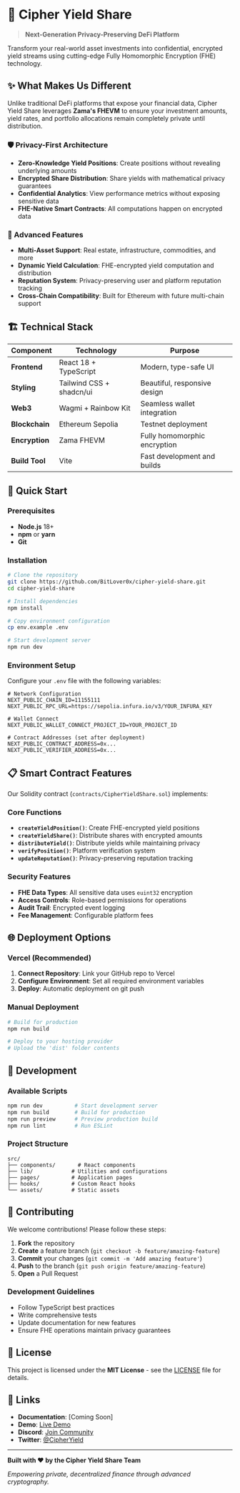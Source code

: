 # 🔐 Cipher Yield Share

> **Next-Generation Privacy-Preserving DeFi Platform**

Transform your real-world asset investments into confidential, encrypted yield streams using cutting-edge Fully Homomorphic Encryption (FHE) technology.

## ✨ What Makes Us Different

Unlike traditional DeFi platforms that expose your financial data, Cipher Yield Share leverages **Zama's FHEVM** to ensure your investment amounts, yield rates, and portfolio allocations remain completely private until distribution.

### 🛡️ Privacy-First Architecture

- **Zero-Knowledge Yield Positions**: Create positions without revealing underlying amounts
- **Encrypted Share Distribution**: Share yields with mathematical privacy guarantees  
- **Confidential Analytics**: View performance metrics without exposing sensitive data
- **FHE-Native Smart Contracts**: All computations happen on encrypted data

### 🚀 Advanced Features

- **Multi-Asset Support**: Real estate, infrastructure, commodities, and more
- **Dynamic Yield Calculation**: FHE-encrypted yield computation and distribution
- **Reputation System**: Privacy-preserving user and platform reputation tracking
- **Cross-Chain Compatibility**: Built for Ethereum with future multi-chain support

## 🏗️ Technical Stack

| Component | Technology | Purpose |
|-----------|------------|---------|
| **Frontend** | React 18 + TypeScript | Modern, type-safe UI |
| **Styling** | Tailwind CSS + shadcn/ui | Beautiful, responsive design |
| **Web3** | Wagmi + Rainbow Kit | Seamless wallet integration |
| **Blockchain** | Ethereum Sepolia | Testnet deployment |
| **Encryption** | Zama FHEVM | Fully homomorphic encryption |
| **Build Tool** | Vite | Fast development and builds |

## 🚀 Quick Start

### Prerequisites

- **Node.js** 18+ 
- **npm** or **yarn**
- **Git**

### Installation

```bash
# Clone the repository
git clone https://github.com/BitLover0x/cipher-yield-share.git
cd cipher-yield-share

# Install dependencies
npm install

# Copy environment configuration
cp env.example .env

# Start development server
npm run dev
```

### Environment Setup

Configure your `.env` file with the following variables:

```env
# Network Configuration
NEXT_PUBLIC_CHAIN_ID=11155111
NEXT_PUBLIC_RPC_URL=https://sepolia.infura.io/v3/YOUR_INFURA_KEY

# Wallet Connect
NEXT_PUBLIC_WALLET_CONNECT_PROJECT_ID=YOUR_PROJECT_ID

# Contract Addresses (set after deployment)
NEXT_PUBLIC_CONTRACT_ADDRESS=0x...
NEXT_PUBLIC_VERIFIER_ADDRESS=0x...
```

## 📋 Smart Contract Features

Our Solidity contract (`contracts/CipherYieldShare.sol`) implements:

### Core Functions
- **`createYieldPosition()`**: Create FHE-encrypted yield positions
- **`createYieldShare()`**: Distribute shares with encrypted amounts
- **`distributeYield()`**: Distribute yields while maintaining privacy
- **`verifyPosition()`**: Platform verification system
- **`updateReputation()`**: Privacy-preserving reputation tracking

### Security Features
- **FHE Data Types**: All sensitive data uses `euint32` encryption
- **Access Controls**: Role-based permissions for operations
- **Audit Trail**: Encrypted event logging
- **Fee Management**: Configurable platform fees

## 🌐 Deployment Options

### Vercel (Recommended)

1. **Connect Repository**: Link your GitHub repo to Vercel
2. **Configure Environment**: Set all required environment variables
3. **Deploy**: Automatic deployment on git push

### Manual Deployment

```bash
# Build for production
npm run build

# Deploy to your hosting provider
# Upload the 'dist' folder contents
```

## 🔧 Development

### Available Scripts

```bash
npm run dev          # Start development server
npm run build        # Build for production
npm run preview      # Preview production build
npm run lint         # Run ESLint
```

### Project Structure

```
src/
├── components/       # React components
├── lib/            # Utilities and configurations
├── pages/          # Application pages
├── hooks/          # Custom React hooks
└── assets/         # Static assets
```

## 🤝 Contributing

We welcome contributions! Please follow these steps:

1. **Fork** the repository
2. **Create** a feature branch (`git checkout -b feature/amazing-feature`)
3. **Commit** your changes (`git commit -m 'Add amazing feature'`)
4. **Push** to the branch (`git push origin feature/amazing-feature`)
5. **Open** a Pull Request

### Development Guidelines

- Follow TypeScript best practices
- Write comprehensive tests
- Update documentation for new features
- Ensure FHE operations maintain privacy guarantees

## 📄 License

This project is licensed under the **MIT License** - see the [LICENSE](LICENSE) file for details.

## 🔗 Links

- **Documentation**: [Coming Soon]
- **Demo**: [Live Demo](https://cipher-yield-share.vercel.app)
- **Discord**: [Join Community](https://discord.gg/cipheryield)
- **Twitter**: [@CipherYield](https://twitter.com/cipheryield)

---

**Built with ❤️ by the Cipher Yield Share Team**

*Empowering private, decentralized finance through advanced cryptography.*

